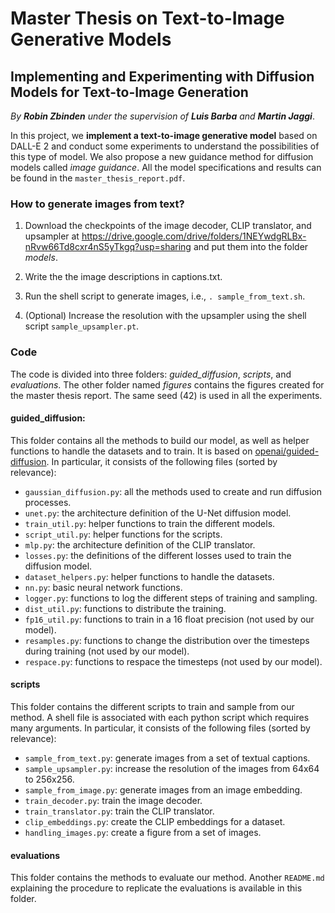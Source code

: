 # Master Thesis on Text-to-Image Generative Models
## Implementing and Experimenting with Diffusion Models for Text-to-Image Generation

*By **Robin Zbinden** under the supervision of **Luis Barba** and **Martin Jaggi***.

In this project, we **implement a text-to-image generative model** based on DALL-E 2 and conduct some experiments to understand the possibilities of this type of model. We also propose a new guidance method for diffusion models called *image guidance*. All the model specifications and results can be found in the `master_thesis_report.pdf`.

### How to generate images from text?

1. Download the checkpoints of the image decoder, CLIP translator, and upsampler at https://drive.google.com/drive/folders/1NEYwdgRLBx-nRvw66Td8cxr4nS5yTkgq?usp=sharing and put them into the folder *models*.

2. Write the the image descriptions in captions.txt.

3. Run the shell script to generate images, i.e., `. sample_from_text.sh`.

4. (Optional) Increase the resolution with the upsampler using the shell script `sample_upsampler.pt`.

### Code

The code is divided into three folders: *guided_diffusion*, *scripts*, and *evaluations*. The other folder named *figures* contains the figures created for the master thesis report. The same seed (42) is used in all the experiments.

#### guided_diffusion:

This folder contains all the methods to build our model, as well as helper functions to handle the datasets and to train. It is based on [openai/guided-diffusion](https://github.com/openai/guided-diffusion). In particular, it consists of the following files (sorted by relevance):

- `gaussian_diffusion.py`: all the methods used to create and run diffusion processes.
- `unet.py`: the architecture definition of the U-Net diffusion model.
- `train_util.py`: helper functions to train the different models.
- `script_util.py`: helper functions for the scripts.
- `mlp.py`: the architecture definition of the CLIP translator.
- `losses.py`: the definitions of the different losses used to train the diffusion model.
- `dataset_helpers.py`: helper functions to handle the datasets.
- `nn.py`: basic neural network functions.
- `logger.py`: functions to log the different steps of training and sampling.
- `dist_util.py`: functions to distribute the training.
- `fp16_util.py`: functions to train in a 16 float precision (not used by our model).
- `resamples.py`: functions to change the distribution over the timesteps during training (not used by our model).
- `respace.py`: functions to respace the timesteps (not used by our model).

#### scripts

This folder contains the different scripts to train and sample from our method. A shell file is associated with each python script which requires many arguments. In particular, it consists of the following files (sorted by relevance):

- `sample_from_text.py`: generate images from a set of textual captions.
- `sample_upsampler.py`: increase the resolution of the images from 64x64 to 256x256.
- `sample_from_image.py`: generate images from an image embedding.
- `train_decoder.py`: train the image decoder.
- `train_translator.py`: train the CLIP translator.
- `clip_embeddings.py`: create the CLIP embeddings for a dataset.
- `handling_images.py`: create a figure from a set of images.

#### evaluations

This folder contains the methods to evaluate our method. Another `README.md` explaining the procedure to replicate the evaluations is available in this folder. 
